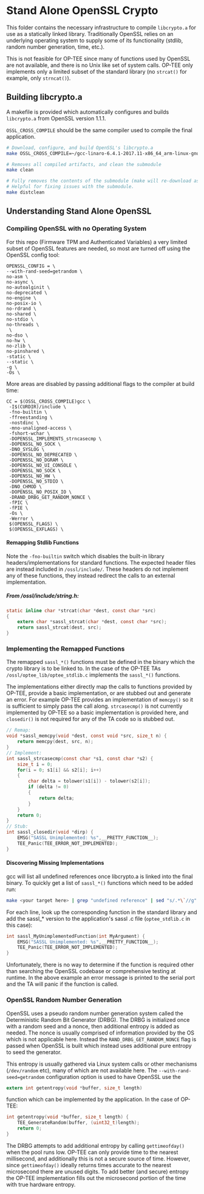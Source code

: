 Stand Alone OpenSSL Crypto
==========================
This folder contains the necessary infrastructure to compile `libcrypto.a` for use as a statically linked library. Traditionally OpenSSL relies on an underlying operating system to supply some of its functionality (stdlib, random number generation, time, etc.).

This is not feasible for OP-TEE since many of functions used by OpenSSL are not available, and there is no Unix like set of system calls. OP-TEE only implements only a limited subset of the standard library (no `strcat()` for example, only `strncat()`).

## Building libcrypto.a
A makefile is provided which automatically configures and builds `libcrypto.a` from OpenSSL version 1.1.1.

`OSSL_CROSS_COMPILE` should be the same compiler used to compile the final application.
```bash
# Download, configure, and build OpenSSL's libcrypto.a
make OSSL_CROSS_COMPILE=~/gcc-linaro-6.4.1-2017.11-x86_64_arm-linux-gnueabihf/bin/arm-linux-gnueabihf-

# Removes all compiled artifacts, and clean the submodule
make clean

# Fully removes the contents of the submodule (make will re-download as needed)
# Helpful for fixing issues with the submodule.
make distclean
```



## Understanding Stand Alone OpenSSL

### Compiling OpenSSL with no Operating System
For this repo (Firmware TPM and Authenticated Variables) a very limited subset of OpenSSL features are needed, so most are turned off using the OpenSSL config tool:
```
OPENSSL_CONFIG = \
--with-rand-seed=getrandom \
no-asm \
no-async \
no-autoalginit \
no-deprecated \
no-engine \
no-posix-io \
no-rdrand \
no-shared \
no-stdio \
no-threads \
 \
no-dso \
no-hw \
no-zlib \
no-pinshared \
-static \
--static \
-g \
-Os \
```

More areas are disabled by passing additional flags to the compiler at build time:
```
CC = $(OSSL_CROSS_COMPILE)gcc \
 -I$(CURDIR)/include \
 -fno-builtin \
 -ffreestanding \
 -nostdinc \
 -mno-unaligned-access \
 -fshort-wchar \
 -DOPENSSL_IMPLEMENTS_strncasecmp \
 -DOPENSSL_NO_SOCK \
 -DNO_SYSLOG \
 -DOPENSSL_NO_DEPRECATED \
 -DOPENSSL_NO_DGRAM \
 -DOPENSSL_NO_UI_CONSOLE \
 -DOPENSSL_NO_SOCK \
 -DOPENSSL_NO_HW \
 -DOPENSSL_NO_STDIO \
 -DNO_CHMOD \
 -DOPENSSL_NO_POSIX_IO \
 -DRAND_DRBG_GET_RANDOM_NONCE \
 -fPIC \
 -fPIE \
 -Os \
 -Werror \
 $(OPENSSL_FLAGS) \
 $(OPENSSL_EXFLAGS) \
```

#### Remapping Stdlib Functions
Note the `-fno-builtin` switch which disables the built-in library headers/implementations for standard functions. The expected header files are instead included in `/ossl/include/`. These headers do not implement any of these functions, they instead redirect the calls to an external implementation.

##### From /ossl/include/string.h:
```C
static inline char *strcat(char *dest, const char *src)
{
    extern char *sassl_strcat(char *dest, const char *src);
    return sassl_strcat(dest, src);
}
```

### Implementing the Remapped Functions
The remapped `sassl_*()` functions must be defined in the binary which the crypto library is to be linked to. In the case of the OP-TEE TAs `/ossl/optee_lib/optee_stdlib.c` implements the `sassl_*()` functions.

The implementations either directly map the calls to functions provided by OP-TEE, provide a basic implementation, or are stubbed out and generate an error. For example OP-TEE provides an implementation of `memcpy()` so it is sufficient to simply pass the call along. `strcasecmp()` is not currently implemented by OP-TEE so a basic implementation is provided here, and `closedir()` is not required for any of the TA code so is stubbed out.
```C
// Remap:
void *sassl_memcpy(void *dest, const void *src, size_t n) {
    return memcpy(dest, src, n);
}
// Implement:
int sassl_strcasecmp(const char *s1, const char *s2) {
    size_t i = 0;
    for(i = 0; s1[i] && s2[i]; i++)
    {
        char delta = tolower(s1[i]) - tolower(s2[i]);
        if (delta != 0)
        {
            return delta;
        }
    }
    return 0;
}
// Stub:
int sassl_closedir(void *dirp) {
    EMSG("SASSL Unimplemented: %s",__PRETTY_FUNCTION__);
    TEE_Panic(TEE_ERROR_NOT_IMPLEMENTED);
}
```
#### Discovering Missing Implementations
gcc will list all undefined references once libcrypto.a is linked into the final binary. To quickly get a list of `sassl_*()` functions which need to be added run:
```bash
make <your target here> | grep "undefined reference" | sed "s/.*\`//g" | sed "s/'.*//g" | sort | uniq
```
For each line, look up the corresponding function in the standard library and add the sassl_* version to the application's sassl .c file (`optee_stdlib.c` in this case):
```C
int sassl_MyUnimplementedFunction(int MyArgument) {
    EMSG("SASSL Unimplemented: %s",__PRETTY_FUNCTION__);
    TEE_Panic(TEE_ERROR_NOT_IMPLEMENTED);
}
```
Unfortunately, there is no way to determine if the function is  required other than searching the OpenSSL codebase or comprehensive testing at runtime. In the above example an error message is printed to the serial port and the TA will panic if the function is called.

### OpenSSL Random Number Generation
OpenSSL uses a pseudo random number generation system called the Deterministic Random Bit Generator (DRBG). The DRBG is initialized once with a random seed and a nonce, then additional entropy is added as needed. The nonce is usually comprised of information provided by the OS which is not applicable here. Instead the `RAND_DRBG_GET_RANDOM_NONCE` flag is passed when OpenSSL is built which instead uses additional pure entropy to seed the generator.

This entropy is usually gathered via Linux system calls or other mechanisms (`/dev/random` etc), many of which are not available here. The `--with-rand-seed=getrandom` configuration option is used to have OpenSSL use the
```c
extern int getentropy(void *buffer, size_t length)
```
function which can be implemented by the application. In the case of OP-TEE:
```C
int getentropy(void *buffer, size_t length) {
    TEE_GenerateRandom(buffer, (uint32_t)length);
    return 0;
}
```
The DRBG attempts to add additional entropy by calling `gettimeofday()` when the pool runs low. OP-TEE can only provide time to the nearest millisecond, and additionally this is not a secure source of time. However, since `gettimeofday()` ideally returns times accurate to the nearest microsecond there are unused digits. To add better (and secure) entropy the OP-TEE implementation fills out the microsecond portion of the time with true hardware entropy.
